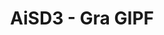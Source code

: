 ---
title: AiSD3 - Gra GIPF
publicationDate: 2023-06-11
published: false
url: https://github.com/PetrusTryb/AiSD3
---